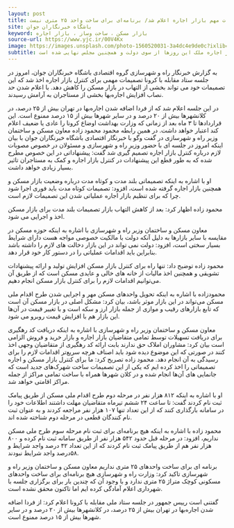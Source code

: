 ```yaml
---
layout: post
title: تصمیمات مهم بازار اجاره اعلام شد/ برنامه‌ای برای ساخت واحد ۲۵ متری نیست
site: باشگاه خبرنگاران جوان
keyword: بازار مسکن ، ساخت وساز ، بازار اجاره
source-url: https://www.yjc.ir/00V4Kx
image: https://images.unsplash.com/photo-1560520031-3a4dc4e9de0c?ixlib=rb-1.2.1&ixid=eyJhcHBfaWQiOjEyMDd9&auto=format&fit=crop&w=966&q=30
subtitle: مهم ترین تصمیمات بازار اجاره ملک این روزها از سوی دولت و همچنین مجلس نهایی شده است.
---
```

به گزارش خبرنگار راه و شهرسازی گروه اقتصادی باشگاه خبرنگاران جوان، امروز در جلسه ستاد مقابله با کرونا تصمیمات مهمی برای کنترل بازار اجاره اخذ شد که این تصمیمات خود می تواند بخشی از التهاب در بازار مسکن را کاهش دهد. با اعلام شدن حد نصاب افزایش اجاره‌بها بخشی از مستاجران به آرامش رسیدند.

در این جلسه اعلام شد که از فردا اضافه شدن اجاره‌بها در تهران بیش از ۲۵ درصد، در کلانشهرها بیش از ۲۰ درصد و در سایر شهرها بیش از ۱۵ درصد ممنوع است. این قراردادها تا ۳ ماه بعد از زمانی که وزارت بهداشت اوضاع کرونا را عادی یا ضعیف اعلام کند اعتبار خواهد داشت.
در همین رابطه محمود محمود زاده معاون مسکن و ساختمان وزیر راه و شهرسازی در گفت و‌گو با خبرنگار اقتصادی باشگاه خبرنگاران جوان با بیان اینکه امروز در جلسه ای با حضور وزیر راه و شهرسازی و مسئولان در خصوص مصوبات لازم درباره کنترل بازار اجاره تصمیم گیری شد گفت: پیشنهاداتی در این خصوص مطرح شده که به طور قطع این پیشنهادات در کنترل بازار اجاره و کمک به مستاجران تاثیر بسیار زیادی خواهد داشت.

او با اشاره به اینکه تصمیماتی بلند مدت و کوتاه مدت درباره وضعیت بازار مسکن و همچنین بازار اجاره گرفته شده است، افزود: تصمیمات کوتاه مدت باید فوری اجرا شود چرا که برای تنظیم بازار اجاره عملیاتی شدن این تصمیمات لازم است.

محمود زاده اظهار کرد: بعد از کاهش التهاب بازار تصمیمات بلند مدت برای بازار مسکن اخذ و اجرایی می شود.

معاون مسکن و ساختمان وزیر راه و شهرسازی با اشاره به اینکه حوزه مسکن در مقایسه با سایر بازارها به دلیل آنکه دولت با مالکیت خصوصی مواجه هست دارای شرایط بسیار سختی است، افزود: دولت نمی تواند در این بازار دخالت های لازم را داشته باشد بنابراین باید اقدامات عملیاتی را در دستور کار خود قرار دهد.

محمود زاده توضیح داد: تنها راه برای کنترل بازار مسکن افزایش تولید و ارائه پیشنهادات تشویقی و همچنین اخذ مالیات از خانه های خالی و عایدی مسکن است که از طریق آن می‌توانیم اقدامات لازم را برای کنترل بازار مسکن انجام دهیم.

محمودزاده با اشاره به اینکه تحویل واحدهای مسکن مهر و اجرایی شدن طرح اقدام ملی مسکن می‌تواند در این بازار موثر باشد، بیان کرد: مشکل اصلی در بازار مسکن آن است که تابع بازارهای رقیب و موازی از جمله بازار ارز و سکه است و با تغییر قیمت در آن‌ها این بازار هم با افزایش قیمت روبرو می شود.

معاون مسکن و ساختمان وزیر راه و شهرسازی با اشاره به اینکه دریافت کد رهگیری برای دریافت تسهیلات توسط تمامی متقاضیان بازار اجاره و بازار خرید و فروش الزامی است بیان کرد: مشاوران املاک حق ندارند بابت ارائه کد رهگیری از متقاضیان وجهی اخذ کنند در صورتی که این موضوع دیده شود باید اصناف هرچه سریع‌تر اقدامات لازم را برای رسیدگی به آن انجام دهد.
محمود زاده تصریح کرد: ما برای کنترل بازار مسکن و اجاره تصمیماتی را اخذ کرده ایم که یکی از این تصمیمات ساخت شهرک‌های جدید است که جانمایی های آن‌ها انجام شده و در کلان شهرها همراه با ساخت تمامی مراکز از جمله  مراکز اقامتی خواهد شد.

او با اشاره به اینکه ۸۱۲ هزار نفر در مرحله دوم طرح اقدام ملی مسکن از طریق پیامک ثبت نام کردند گفت: تا ساعت ۲۴ ششم تیرماه متقاضیان مهلت داشتند اطلاعات خود را در سامانه بارگذاری کنند که از این تعداد تنها ۱۰۷ هزار نفر مراجعه کردند و به عنوان ثبت نام کنندگان قطعی در مرحله دوم شناخته شده اند.

محمود زاده با اشاره به اینکه هیچ برنامه‌ای برای ثبت نام مرحله سوم طرح ملی مسکن نداریم، افزود: در مرحله قبل حدود ۵۴۲ هزار نفر از طریق سامانه ثبت نام کرده و ۸۰۰ هزار نفر هم از طریق پیامک ثبت نام کردند که از این تعداد ۴۲ درصد واجد شرایط و ۵۸درصد واجد شرایط نبودند.

برنامه ای برای ساخت واحدهای ۲۵ متری نداریم
معاون مسکن و ساختمان وزیر راه و شهرسازی تاکید کرد: وزارت راه و شهرسازی هیچ برنامه‌ای برای ساخت  واحدهای مسکونی کوچک متراژ ۲۵ متری ندارد و با وجود آن که چندین بار برای برگزاری جلسه با شهرداری اعلام آمادگی کرده ایم اما تاکنون محقق نشده است.

گفتنی است  رییس جمهور در جلسه ستاد ملی مقابله با کرونا اعلام کرد: از فردا اضافه شدن اجاره‌بها در تهران بیش از ۲۵ درصد، در کلانشهرها بیش از ۲۰ درصد و در سایر شهرها بیش از ۱۵ درصد ممنوع است.